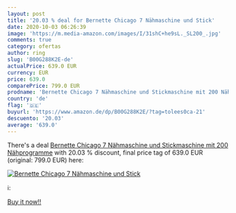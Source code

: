 ```yaml
---
layout: post
title: '20.03 % deal for Bernette Chicago 7 Nähmaschine und Stick'
date: 2020-10-03 06:26:39
image: 'https://m.media-amazon.com/images/I/31shC+he9sL._SL200_.jpg'
comments: true
category: ofertas
author: ring
slug: 'B00G288K2E-de'
actualPrice: 639.0 EUR
currency: EUR
price: 639.0
comparePrice: 799.0 EUR
prodname: 'Bernette Chicago 7 Nähmaschine und Stickmaschine mit 200 Nähprogramme'
country: 'de'
flag: '🇩🇪'
buyurl: 'https://www.amazon.de/dp/B00G288K2E/?tag=tolees0ca-21'
descuento: '20.03'
average: '639.0'
---
```


There's a deal [Bernette Chicago 7 Nähmaschine und Stickmaschine mit 200 Nähprogramme](https://www.amazon.de/dp/B00G288K2E/?tag=tolees0ca-21)  with  20.03 % discount, final price tag of  639.0 EUR (original: 799.0 EUR) here:

[![Bernette Chicago 7 Nähmaschine und Stick](https://m.media-amazon.com/images/I/31shC+he9sL._SL200_.jpg)](https://www.amazon.de/dp/B00G288K2E/?tag=tolees0ca-21)

ℹ️:


[Buy it now!!](https://www.amazon.de/dp/B00G288K2E/?tag=tolees0ca-21)
